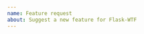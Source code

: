 ```yaml
---
name: Feature request
about: Suggest a new feature for Flask-WTF
---
```


<!--
Replace this comment with a description of what the feature should do.
Include details such as links to relevant specs or previous discussions.
-->

<!--
Replace this comment with an example of the problem which this feature
would resolve. Is this problem solvable without changes to Flask-WTF,
such as by subclassing or using existing utilities?
-->

